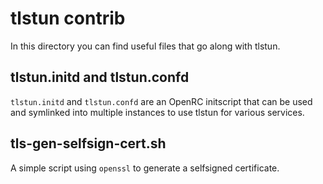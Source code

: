 tlstun contrib
==============

In this directory you can find useful files that go along with tlstun.


tlstun.initd and tlstun.confd
-----------------------------
`tlstun.initd` and `tlstun.confd` are an OpenRC initscript that can be
used and symlinked into multiple instances to use tlstun for various
services.


tls-gen-selfsign-cert.sh
-------------------------

A simple script using `openssl` to generate a selfsigned certificate.
